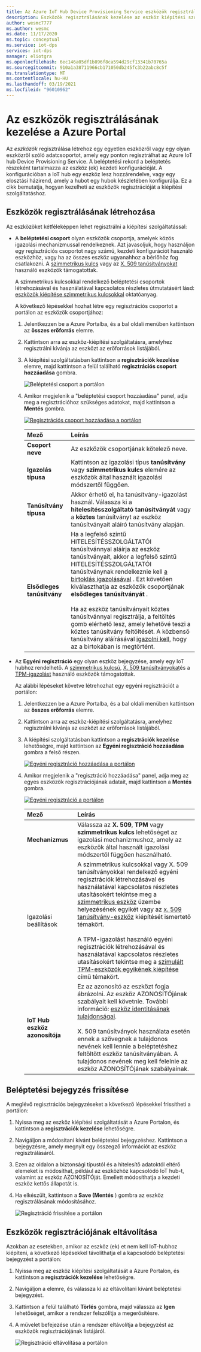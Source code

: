 ```yaml
---
title: Az Azure IoT Hub Device Provisioning Service eszközök regisztrálásának kezelése a Azure Portal
description: Eszközök regisztrálásának kezelése az eszköz kiépítési szolgáltatásához (DPS) a Azure Portal
author: wesmc7777
ms.author: wesmc
ms.date: 11/17/2020
ms.topic: conceptual
ms.service: iot-dps
services: iot-dps
manager: eliotgra
ms.openlocfilehash: 6ec146a05df1b896f8ca594d29cf13341b70765a
ms.sourcegitcommit: 910a1a38711966cb171050db245fc3b22abc8c5f
ms.translationtype: MT
ms.contentlocale: hu-HU
ms.lasthandoff: 03/19/2021
ms.locfileid: "96010962"
---
```

# <a name="how-to-manage-device-enrollments-with-azure-portal"></a>Az eszközök regisztrálásának kezelése a Azure Portal

Az *eszközök* regisztrálása létrehoz egy egyetlen eszközről vagy egy olyan eszközről szóló adatcsoportot, amely egy ponton regisztrálhat az Azure IoT hub Device Provisioning Service. A beléptetési rekord a beléptetés részeként tartalmazza az eszköz (ek) kezdeti konfigurációját. A konfigurációban a IoT hub egy eszköz lesz hozzárendelve, vagy egy elosztási házirend, amely a hubot egy hubok készletében konfigurálja. Ez a cikk bemutatja, hogyan kezelheti az eszközök regisztrációját a kiépítési szolgáltatáshoz.


## <a name="create-a-device-enrollment"></a>Eszközök regisztrálásának létrehozása

Az eszközöket kétféleképpen lehet regisztrálni a kiépítési szolgáltatással:

* A **beléptetési csoport** olyan eszközök csoportja, amelyek közös igazolási mechanizmussal rendelkeznek. Azt javasoljuk, hogy használjon egy regisztrációs csoportot nagy számú, kezdeti konfigurációt használó eszközhöz, vagy ha az összes eszköz ugyanahhoz a bérlőhöz fog csatlakozni. A [szimmetrikus kulcs](concepts-symmetric-key-attestation.md) vagy az [X. 509 tanúsítványokat](concepts-x509-attestation.md) használó eszközök támogatottak. 

    A szimmetrikus kulcsokkal rendelkező beléptetési csoportok létrehozásával és használatával kapcsolatos részletes útmutatásért lásd: [eszközök kiépítése szimmetrikus kulcsokkal](how-to-legacy-device-symm-key.md) oktatóanyag.

    A következő lépésekkel hozhat létre egy regisztrációs csoportot a portálon az eszközök csoportjához:

    1. Jelentkezzen be a Azure Portalba, és a bal oldali menüben kattintson az **összes erőforrás** elemre.  
    1. Kattintson arra az eszköz-kiépítési szolgáltatásra, amelyhez regisztrálni kívánja az eszközt az erőforrások listájából.  
    1. A kiépítési szolgáltatásban kattintson a **regisztrációk kezelése** elemre, majd kattintson a felül található **regisztrációs csoport hozzáadása** gombra.  
     
        ![Beléptetési csoport a portálon](./media/how-to-manage-enrollments/add-group-enrollment.png)
        
    1. Amikor megjelenik a "beléptetési csoport hozzáadása" panel, adja meg a regisztrációhoz szükséges adatokat, majd kattintson a **Mentés** gombra.  
     
        [![Regisztrációs csoport hozzáadása a portálon](./media/how-to-manage-enrollments/group-enrollment.png)](./media/how-to-manage-enrollments/group-enrollment.png#lightbox)
        
        | Mező | Leírás |
        | :--- | :--- |
        | **Csoport neve** | Az eszközök csoportjának kötelező neve. |
        | **Igazolás típusa** | Kattintson az igazolási típus **tanúsítvány** vagy **szimmetrikus kulcs** elemére az eszközök által használt igazolási módszertől függően. |
        | **Tanúsítvány típusa** | Akkor érhető el, ha tanúsítvány-igazolást használ. Válassza ki a **hitelesítésszolgáltató tanúsítványát** vagy a **köztes** tanúsítványt az eszköz tanúsítványait aláíró tanúsítvány alapján. |
        | **Elsődleges tanúsítvány** | Ha a legfelső szintű HITELESÍTÉSSZOLGÁLTATÓI tanúsítvánnyal aláírja az eszköz tanúsítványait, akkor a legfelső szintű HITELESÍTÉSSZOLGÁLTATÓI tanúsítványnak rendelkeznie kell [a birtoklás igazolásával](how-to-verify-certificates.md) . Ezt követően kiválaszthatja az eszközök csoportjának **elsődleges tanúsítványát** .<br><br>Ha az eszköz tanúsítványait köztes tanúsítvánnyal regisztrálja, a feltöltés gomb elérhető lesz, amely lehetővé teszi a köztes tanúsítvány feltöltését. A közbenső tanúsítvány aláírásával [igazolni kell,](how-to-verify-certificates.md) hogy az a birtokában is megtörtént. |

        
    

* Az **Egyéni regisztráció** egy olyan eszköz bejegyzése, amely egy IoT hubhoz rendelhető. A [szimmetrikus kulcsú](concepts-symmetric-key-attestation.md), [X. 509 tanúsítványokat](concepts-x509-attestation.md)és a [TPM-igazolást](concepts-tpm-attestation.md) használó eszközök támogatottak. 

    Az alábbi lépéseket követve létrehozhat egy egyéni regisztrációt a portálon:

    1. Jelentkezzen be a Azure Portalba, és a bal oldali menüben kattintson az **összes erőforrás** elemre.
    1. Kattintson arra az eszköz-kiépítési szolgáltatásra, amelyhez regisztrálni kívánja az eszközt az erőforrások listájából.
    1. A kiépítési szolgáltatásban kattintson a **regisztrációk kezelése** lehetőségre, majd kattintson az **Egyéni regisztráció hozzáadása** gombra a felső részen.   

       [![Egyéni regisztráció hozzáadása a portálon](./media/how-to-manage-enrollments/add-individual-enrollment.png)](./media/how-to-manage-enrollments/add-individual-enrollment.png#lightbox)

    1. Amikor megjelenik a "regisztráció hozzáadása" panel, adja meg az egyes eszközök regisztrációjának adatait, majd kattintson a **Mentés** gombra. 
     
        [![Egyéni regisztráció a portálon](./media/how-to-manage-enrollments/individual-enrollment.png)](./media/how-to-manage-enrollments/individual-enrollment.png#lightbox)
    
        | Mező | Leírás |
        | :--- | :--- |
        | **Mechanizmus** | Válassza az **X. 509**, **TPM** vagy **szimmetrikus kulcs** lehetőséget az igazolási mechanizmushoz, amely az eszközök által használt igazolási módszertől függően használható. |
        | Igazolási beállítások | A szimmetrikus kulcsokkal vagy X. 509 tanúsítványokkal rendelkező egyéni regisztrációk létrehozásával és használatával kapcsolatos részletes utasításokért tekintse meg a [szimmetrikus eszköz](quick-create-simulated-device-symmetric-key-java.md#create-a-device-enrollment) üzembe helyezésének egyikét vagy az [x. 509 tanúsítvány-eszköz](quick-create-simulated-device-x509-java.md#create-a-self-signed-x509-device-certificate-and-individual-enrollment-entry) kiépítését ismertető témakört.<br><br>A TPM-igazolást használó egyéni regisztrációk létrehozásával és használatával kapcsolatos részletes utasításokért tekintse meg a [szimulált TPM-eszközök egyikének kiépítése](quick-create-simulated-device-tpm-java.md#create-a-device-enrollment-entry) című témakört.|
        | **IoT Hub eszköz azonosítója** |  Ez az azonosító az eszközt fogja ábrázolni. Az eszköz AZONOSÍTÓjának szabályait kell követnie. További információ: [eszköz identitásának tulajdonságai](../iot-hub/iot-hub-devguide-identity-registry.md#device-identity-properties).<br><br>X. 509 tanúsítványok használata esetén ennek a szövegnek a tulajdonos nevének kell lennie a beléptetéshez feltöltött eszköz tanúsítványában. A tulajdonos nevének meg kell felelnie az eszköz AZONOSÍTÓjának szabályainak.|
            


## <a name="update-an-enrollment-entry"></a>Beléptetési bejegyzés frissítése
A meglévő regisztrációs bejegyzéseket a következő lépésekkel frissítheti a portálon:

1. Nyissa meg az eszköz kiépítési szolgáltatását a Azure Portalon, és kattintson a **regisztrációk kezelése** lehetőségre. 
1. Navigáljon a módosítani kívánt beléptetési bejegyzéshez. Kattintson a bejegyzésre, amely megnyit egy összegző információt az eszköz regisztrálásáról. 
1. Ezen az oldalon a biztonsági típustól és a hitelesítő adatoktól eltérő elemeket is módosíthat, például az eszközhöz kapcsolódó IoT hub-t, valamint az eszköz AZONOSÍTÓját. Emellett módosíthatja a kezdeti eszköz kettős állapotát is. 
1. Ha elkészült, kattintson a **Save (Mentés** ) gombra az eszköz regisztrálásának módosításához. 

    ![Regisztráció frissítése a portálon](./media/how-to-manage-enrollments/update-enrollment.png)

## <a name="remove-a-device-enrollment"></a>Eszközök regisztrációjának eltávolítása
Azokban az esetekben, amikor az eszköz (ek) et nem kell IoT-hubhoz kiépíteni, a következő lépésekkel távolíthatja el a kapcsolódó beléptetési bejegyzést a portálon:

1. Nyissa meg az eszköz kiépítési szolgáltatását a Azure Portalon, és kattintson a **regisztrációk kezelése** lehetőségre. 
1. Navigáljon a elemre, és válassza ki az eltávolítani kívánt beléptetési bejegyzést. 
1. Kattintson a felül található **Törlés** gombra, majd válassza az **Igen** lehetőséget, amikor a rendszer felszólítja a megerősítésre. 
1. A művelet befejezése után a rendszer eltávolítja a bejegyzést az eszközök regisztrációjának listájáról. 
 
    ![Regisztráció eltávolítása a portálon](./media/how-to-manage-enrollments/remove-enrollment.png)